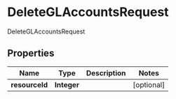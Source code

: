 

# DeleteGLAccountsRequest

DeleteGLAccountsRequest

## Properties

| Name | Type | Description | Notes |
|------------ | ------------- | ------------- | -------------|
|**resourceId** | **Integer** |  |  [optional] |



